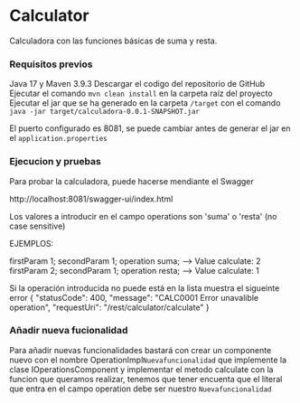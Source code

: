 # Calculator
Calculadora con las funciones básicas de suma y resta. 

### Requisitos previos
Java 17 y Maven 3.9.3
Descargar el codigo del repositorio de GitHub
Ejecutar el comando `mvn clean install` en la carpeta raíz del proyecto
Ejecutar el jar que se ha generado en la carpeta `/target` con el comando
 `java -jar target/calculadora-0.0.1-SNAPSHOT.jar`

El puerto configurado es 8081, se puede cambiar antes de generar el jar en el `application.properties`

### Ejecucion y pruebas

Para probar la calculadora, puede hacerse mendiante el Swagger

http://localhost:8081/swagger-ui/index.html

Los valores a introducir en el campo operations son 'suma' o 'resta' (no case sensitive)

EJEMPLOS:

firstParam 1; secondParam  1; operation suma; --> Value calculate: 2
firstParam 2; secondParam  1; operation resta; --> Value calculate: 1

Si la operación introducida no puede está en la lista muestra el sigueinte error 
{
  "statusCode": 400,
  "message": "CALC0001 Error unavalible operation",
  "requestUri": "/rest/calculator/calculate"
}

### Añadir nueva fucionalidad

Para añadir nuevas funcionalidades bastará con crear un componente nuevo con el nombre OperationImpl`Nuevafuncionalidad`  que implemente la clase IOperationsComponent
y implementar el metodo calculate con la funcion que queramos realizar,  tenemos que tener encuenta que el literal que entra en el campo operation debe ser nuestro `Nuevafuncionalidad`




